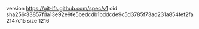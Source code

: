 version https://git-lfs.github.com/spec/v1
oid sha256:33857fda13e92e9fe5bedcdb1bddcde9c5d3785f73ad231a854fef2fa2147c15
size 1216
